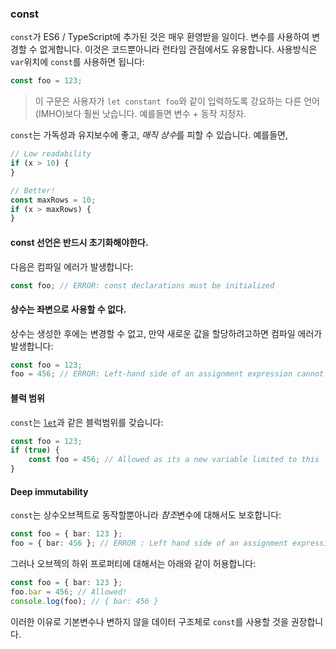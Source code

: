 ### const

`const`가 ES6 / TypeScript에 추가된 것은 매우 환영받을 일이다. 변수를 사용하여 변경할 수 없게합니다. 이것은 코드뿐아니라 런타임 관점에서도 유용합니다. 사용방식은 `var`위치에 `const`를 사용하면 됩니다:

```ts
const foo = 123;
```

> 이 구문은 사용자가 `let constant foo`와 같이 입력하도록 강요하는 다른 언어(IMHO)보다 훨씬 낫습니다. 예를들면 변수 + 동작 지정자.

`const`는 가독성과 유지보수에 좋고, *매직 상수*를 피할 수 있습니다. 예를들면,

```ts
// Low readability
if (x > 10) {
}

// Better!
const maxRows = 10;
if (x > maxRows) {
}
```

#### const 선언은 반드시 초기화해야한다.
다음은 컴파일 에러가 발생합니다:

```ts
const foo; // ERROR: const declarations must be initialized
```

#### 상수는 좌변으로 사용할 수 없다.
상수는 생성한 후에는 변경할 수 없고, 만약 새로운 값을 할당하려고하면 컴파일 에러가 발생합니다:

```ts
const foo = 123;
foo = 456; // ERROR: Left-hand side of an assignment expression cannot be a constant
```

#### 블럭 범위
`const`는 [`let`](./let.md)과 같은 블럭범위를 갖습니다:

```ts
const foo = 123;
if (true) {
    const foo = 456; // Allowed as its a new variable limited to this `if` block
}
```

#### Deep immutability
`const`는 상수오브젝트로 동작할뿐아니라 *참조*변수에 대해서도 보호합니다:

```ts
const foo = { bar: 123 };
foo = { bar: 456 }; // ERROR : Left hand side of an assignment expression cannot be a constant
```

그러나 오브젝의 하위 프로퍼티에 대해서는 아래와 같이 허용합니다:

```ts
const foo = { bar: 123 };
foo.bar = 456; // Allowed!
console.log(foo); // { bar: 456 }
```

이러한 이유로 기본변수나 변하지 않을 데이터 구조체로 `const`를 사용할 것을 권장합니다.
